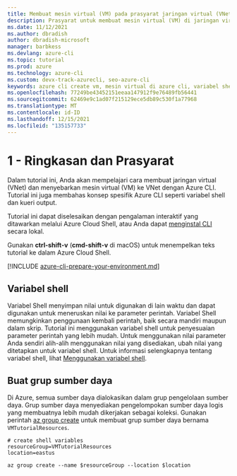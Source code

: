 ```yaml
---
title: Membuat mesin virtual (VM) pada prasyarat jaringan virtual (VNet) – Azure CLI | Microsoft Docs
description: Prasyarat untuk membuat mesin virtual (VM) di jaringan virtual (VNet) dengan Azure CLI.
ms.date: 11/12/2021
ms.author: dbradish
author: dbradish-microsoft
manager: barbkess
ms.devlang: azure-cli
ms.topic: tutorial
ms.prod: azure
ms.technology: azure-cli
ms.custom: devx-track-azurecli, seo-azure-cli
keywords: azure cli create vm, mesin virtual di azure cli, variabel shell
ms.openlocfilehash: 77249be43452151eeaa147912f9e76489fb56441
ms.sourcegitcommit: 62469e9c1ad07f215129ece5db89c530f1a77968
ms.translationtype: MT
ms.contentlocale: id-ID
ms.lasthandoff: 12/15/2021
ms.locfileid: "135157733"
---
```

# <a name="1---overview-and-prerequisites"></a>1 - Ringkasan dan Prasyarat

Dalam tutorial ini, Anda akan mempelajari cara membuat jaringan virtual (VNet) dan menyebarkan mesin virtual (VM) ke VNet dengan Azure CLI. Tutorial ini juga membahas konsep spesifik Azure CLI seperti variabel shell dan kueri output.

Tutorial ini dapat diselesaikan dengan pengalaman interaktif yang ditawarkan melalui Azure Cloud Shell, atau Anda dapat [menginstal CLI](install-azure-cli.md) secara lokal.

Gunakan __ctrl-shift-v__ (__cmd-shift-v__ di macOS) untuk menempelkan teks tutorial ke dalam Azure Cloud Shell.

[!INCLUDE [azure-cli-prepare-your-environment.md](./includes/azure-cli-prepare-your-environment.md)]

## <a name="shell-variables"></a>Variabel shell

Variabel Shell menyimpan nilai untuk digunakan di lain waktu dan dapat digunakan untuk meneruskan nilai ke parameter perintah. Variabel Shell memungkinkan penggunaan kembali perintah, baik secara mandiri maupun dalam skrip. Tutorial ini menggunakan variabel shell untuk penyesuaian parameter perintah yang lebih mudah. Untuk menggunakan nilai parameter Anda sendiri alih-alih menggunakan nilai yang disediakan, ubah nilai yang ditetapkan untuk variabel shell. Untuk informasi selengkapnya tentang variabel shell, lihat [Menggunakan variabel shell](/cli/azure/azure-cli-variables#use-shell-variables).

## <a name="create-a-resource-group"></a>Buat grup sumber daya

Di Azure, semua sumber daya dialokasikan dalam grup pengelolaan sumber daya. Grup sumber daya menyediakan pengelompokan sumber daya logis yang membuatnya lebih mudah dikerjakan sebagai koleksi. Gunakan perintah [az group create](/cli/azure/group#az_group_create) untuk membuat grup sumber daya bernama `VMTutorialResources`.

```azurecli
# create shell variables
resourceGroup=VMTutorialResources
location=eastus

az group create --name $resourceGroup --location $location
 ```
